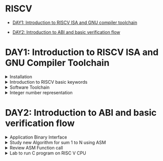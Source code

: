 # RISCV

- [DAY1: Introduction to RISCV ISA and GNU compiler toolchain](#DAY1--Introduction-to-RISCV-ISA-and-GNU-compiler-toolchain)
  
- [DAY2: Introduction to ABI and basic verification flow](#DAY2--Introduction-to-ABI-and-basic-verification-flow)

# DAY1: Introduction to RISCV ISA and GNU Compiler Toolchain
<details>
  <summary>Installation</summary>
  1. Ensure that your device has at least 100GB of free space on any drive.

2. Download the vsdsquadron VDI from the following link: [vsdsquadron.vdi](https://forgefunder.com/~kunal/vsdsquadron.vdi).

3. Download VirtualBox from the official website: [VirtualBox Downloads](https://www.virtualbox.org/wiki/Downloads).

4. Create a new virtual machine:
   - Type: LINUX
   - Version: Ubuntu 18.04 (64-bit)
   - Memory: 4096MB for base memory
   - Processors: 4

5. Create a virtual hard disk:
   - Choose "Use an existing virtual hard disk file."
   - Click on the folder icon to browse to the location of the downloaded VDI file on your Windows computer.

6. Finish the setup process.

7. Start the virtual machine by clicking on the start arrow.
<img width="682" src="https://github.com/Tanmay315/somaiya-riscv/blob/main/Screenshot%202023-12-30%20122419.png">
</details>
<details>
  <summary>
     Introduction to RISCV basic keywords
  </summary>


 Introduction 

  
In introduction we will see course overview of our course i.e.

Firstly, a C/C++/Java program can be converted to an assembly language in riscv architecture and then it is converted to a bit stems of zeros and once which is then given to the hardware to process the given program which can be seen in the image given below. 

<img width="682" src="https://github.com/Tanmay315/somaiya-riscv/blob/main/Screenshot%202024-01-03%20110512.png">

From apps to hardware:



As we have seen in the above section that how an C program is converted to assembly language and given to the hardware, now we will see this same thing with an example of an application software.

<img width="682" src="https://github.com/Tanmay315/somaiya-riscv/blob/main/Screenshot%202024-01-03%20111124.png">

 Description of course contents:

In this course we will see the whole riscv architecture and all the instructions which are included in this architecture.
1. Pseudo Instructions
2. Base  integer instructions(RV4I)
3. Multiply extension(RV64M)
4. Single and double precision floating point extension(RV64F and RV64D)
5. Application binary interface(ABI)
6. Memory allocation and stack pointer.



</details>

<details>
  <summary>
    Software Toolchain
  </summary>

  C program to compute sum from 1 to n:

```
#include <stdio.h>
int main()
{
int n=5, y=0, i;

for (i=0; i<=n; i++)
{
  y = y + i;
}
printf("Required sum is: ", y);
return 0;
}

```

On executing the above program we get our desired output.
<img width="682" src="https://github.com/Tanmay315/somaiya-riscv/blob/main/Screenshot%202024-01-03%20113314.png">



In the above case we have compiled the program using Windows compiler, now we will compile the above program using riscv compiler and see what we get as a result.To get the result of riscv compiler we will use the following instructions in the same order as given below in the terminal. 

1. riscv64-unknown-elf-gcc -o1 mabi=lp64 -march=rv64i -o sum1ton.o sum1ton.c
2. ls -ltr sum1ton.o
3. riscv64-unknown-elf-objdump -d sum1ton.o
4. riscv64-unknown-elf-objdump -d sum1ton.o | less
5. /main
6. Press n

<img width="682" src="https://github.com/Tanmay315/somaiya-riscv/blob/main/Screenshot%202024-01-03%20122247.png">


If we were try to figure out number of instructions, it turns out to be

(101b0 - 10184) / 4 = 15 instructions

For compilation of the program use the following command
```
     riscv64-unknown-elf-gcc -Ofast -mabi=lp64 -march=rv64i -o sum1ton.o sum1ton.c
```
To view the output use spike simulator as follows
```
spike pk <filename.o>
```
After compilation we get
<img width="682" src="https://github.com/Tanmay315/somaiya-riscv/blob/main/296809297-575e2af3-1589-4a36-b5f0-8703b5defdc7.png">

For debugging use the following command
```
spike -d pk <filename.o>
```


</details>

<details>
  <summary>Integer number representation
</summary>

  64-bit Number System for Unsigned Numbers

While converting the Assembly language instructions to bid streams of zeros and ones if we encounter a human understandable number like a decimal value so it is also converted to 0/1 bit stream.

8 bit = Byte
4 Bytes = Word
2 Word or 8 Byte = Double word

Total Number of patterns that can be represented:
For 2 bit:
Total Patterns = 2*2
For 3 bit:
Total Patterns = 2*2*2

Following is the way to convert bit stream to decimal value:

<img width="682" src="https://github.com/Tanmay315/somaiya-riscv/blob/main/Screenshot%202024-01-03%20125647.png"> 


Following are some important points to be remembered:

<img width="682" src="https://github.com/Tanmay315/somaiya-riscv/blob/main/Screenshot%202024-01-03%20125826.png"> 

64-bit Number System for Signed Numbers:

When we have a negative number in signed numbers of 64 bit number system so for that we will use two's complement method to get the corresponding bitstream of zeros and ones.

To find the negative number: We do so through 2's complement method
- Find binary equivalent of given number
- Find 1's complement(invert individual bits)
- Then we add 1 to the LSB of the bit sequence to get result

<img width="482" src="https://th.bing.com/th?id=OIP.Tl9nfwRGllFo28mQzoYdGQAAAA&w=299&h=157&c=8&rs=1&qlt=90&o=6&pid=3.1&rm=2">  

Here are some important points that we need to remember before moving towards the labs,

<img src="https://github.com/Tanmay315/somaiya-riscv/blob/main/Screenshot%202024-01-03%20130614.png" width="682">

Lab for Signed and Unsigned Numbers:

Code to find the highest unsigned number in 64 bit:

```
#include<stdio.h>
#include<math.h>
int main(){
unsigned long long int max=(unsigned long long int)(pow(2,64)-1);
 printf(“Highest number represented by unsigned long long int is %llu\n”,max);
return 0;
}
```

Following is the output of the above program:

<img src="https://github.com/Tanmay315/somaiya-riscv/blob/main/Screenshot%202024-01-03%20132101.png" width="682">

</details>

# DAY2: Introduction to ABI and basic verification flow
<details>
  <summary>Application Binary Interface
</summary>


Introduction to ABI:

- ABI is an interface through which users can directly access the registers of the 
  riscv architecture registors through system golf.
- In Riscv architecture we have a total 32 registers.
- The weight of the register is defined by XLEN i.e.
  For RV32, XLEN is 32 bit
  For RV64, XLEN is 64 bit

Memory allocations for Double words:

Let's take XLEN as 64 bit as for RV64

<img width="682" src="https://github.com/Tanmay315/somaiya-riscv/blob/main/Screenshot%202024-01-03%20150724.png"> 

- RISCV belongs to “Little-endian” memory addressing system.
- Address of first double word is m[0]
Address of second double word is m[8]
Address of third double word is m[16]

Load,add and Store instructions with examples:

<img width="682" src="https://github.com/Tanmay315/somaiya-riscv/blob/main/Screenshot%202024-01-03%20152647.png"> 

- All the instructions in 64 bit or 32 bit RV are 32 bit that is all the instructions will have only 32 bit space.
- Command to load a double word stored at 16 to 23 memory location to x8 register is, ld x8,16(x23);
here ‘ld’ is load double word, ‘x8’ is destination register rd, 16 is the offset ‘imm’ and ‘x23’ is the source register rs1.


<img src="https://github.com/Tanmay315/somaiya-riscv/blob/main/Screenshot%202024-01-03%20153156.png" width="682"> 

 - Command to add the contents of two register and store it  to a third register is given as, add x8,x24,x8;
 where add is the addition of double word, x8 is the destination register rd, x24 is the source register rs 1 and x8 is the source register rs2.
<img src="https://github.com/Tanmay315/somaiya-riscv/blob/main/Screenshot%202024-01-03%20153622.png" width="682"> 


- Command to store the data of one register to another register is given as, sd x8, (x23);
Where sd is store doubleword, x8 is data register rs2,8 is offset ‘imm’ and x23 is the source register rs1.


<img src="https://github.com/Tanmay315/somaiya-riscv/blob/main/Screenshot%202024-01-03%20154001.png" width="682"> 

- Here in the above example load instruction is the ‘I type’ instruction, add instruction is the ‘R type’ instruction and Store instruction is the ‘S type’ instruction.
- All the registers present in the different instructions like rs1, rd, rs2 have only 5 bits to represent, so total number of registers equals to 2 to the power 5 which is nothing but 32 registers that that's why we have only 32 registers in riscv architecture.


<img src="https://github.com/Tanmay315/somaiya-riscv/blob/main/Screenshot%202024-01-03%20154600.png" width="682"> 

</details>

<details>
  <summary>Study new Algorithm for sum 1 to N using ASM</summary>

  Algorithm for C program of finding sum of 1 to N numbers using ASM woul be;

  <img width="684" src="https://github.com/Tanmay315/somaiya-riscv/blob/main/Screenshot%202024-01-04%20133809.png">
</details>

<details>
  <summary>Review ASM Function call</summary>
  
  Modified code for finding the Sum of 1 to 9 is as follows:

  ```
  #include <stdio.h>

  extern int load(int x, int y)

  int main(){
              int result = 0;
              int count = 9;
              result = load(0x0, count+1);
              printf("Sum of numbers 0 to %d is %d ", count, result);
  }
  ```

<img width="684" src="https://github.com/Tanmay315/somaiya-riscv/blob/main/Screenshot%202024-01-04%20142103.png">
</details>

<details>
  <summary>Lab to run C program on RISC V CPU</summary>
  
   - Here we will run the C program on RISC V CPU which is written in verilog.

  
  - For it we will convert the C program to a Hex format file and store it in memory.


 - Then that Hex format file is given to RISC V CPU.


 - And the CPU will display the sum of numbers from 1 to N.

  <img width="684" src="https://github.com/Tanmay315/somaiya-riscv/blob/main/Screenshot%202024-01-04%20155303.png">

  <img width="684" src="https://github.com/Tanmay315/somaiya-riscv/blob/main/Screenshot%202024-01-04%20155745.png">
</details>


